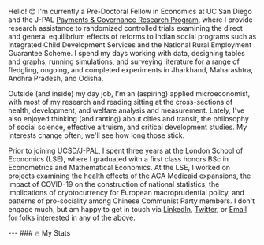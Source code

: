 Hello! 😊 I'm currently a Pre-Doctoral Fellow in Economics at UC San Diego and the J-PAL [Payments & Governance Research Program](https://sites.google.com/ucsd.edu/pgrp/home), where I provide research assistance to randomized controlled trials examining the direct and general equilibrium effects of reforms to Indian social programs such as Integrated Child Development Services and the National Rural Employment Guarantee Scheme. I spend my days working with data, designing tables and graphs, running simulations, and surveying literature for a range of fledgling, ongoing, and completed experiments in Jharkhand, Maharashtra, Andhra Pradesh, and Odisha.

Outside (and inside) my day job, I'm an (aspiring) applied microeconomist, with most of my research and reading sitting at the cross-sections of health, development, and welfare analysis and measurement. Lately, I've also enjoyed thinking (and ranting) about cities and transit, the philosophy of social science, effective altruism, and critical development studies. My interests change often; we'll see how long those stick.

Prior to joining UCSD/J-PAL, I spent three years at the London School of Economics (LSE), where I graduated with a first class honors BSc in Econometrics and Mathematical Economics. At the LSE, I worked on projects examining the health effects of the ACA Medicaid expansions, the impact of COVID-19 on the construction of national statistics, the implications of cryptocurrency for European macroprudential policy, and patterns of pro-sociality among Chinese Communist Party members. I don't engage much, but am happy to get in touch via [LinkedIn](https://www.linkedin.com/in/wilsonkinglse/), [Twitter](https://twitter.com/WilsonMKing), or [Email](mailto:wikingsdomaine@gmail.com) for folks interested in any of the above.

--- ### :fire: My Stats
